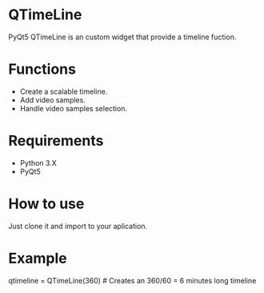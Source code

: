 # QTimeLine

PyQt5 QTimeLine is an custom widget that provide a timeline fuction.

# Functions

- Create a scalable timeline.
- Add video samples.
- Handle video samples selection.

# Requirements

- Python 3.X
- PyQt5

# How to use

Just clone it and import to your aplication.

# Example

qtimeline = QTimeLine(360) # Creates an 360/60 = 6 minutes long timeline
